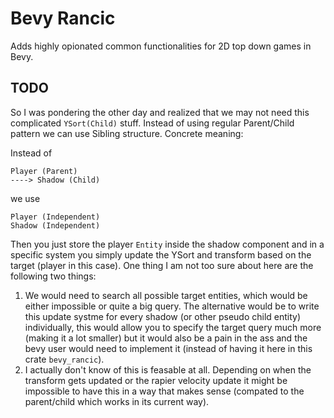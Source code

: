 # Bevy Rancic

Adds highly opionated common functionalities for 2D top down games in Bevy.

## TODO

So I was pondering the other day and realized that we may not need this complicated `YSort(Child)` stuff. Instead of using regular Parent/Child pattern we can use Sibling structure. Concrete meaning:

Instead of

```
Player (Parent)
----> Shadow (Child)
```

we use

```
Player (Independent)
Shadow (Independent)
```

Then you just store the player `Entity` inside the shadow component and in a specific system you simply update the YSort and transform based on the target (player in this case). One thing I am not too sure about here are the following two things:

1. We would need to search all possible target entities, which would be either impossible or quite a big query. The alternative would be to write this update systme for every shadow (or other pseudo child entity) individually, this would allow you to specify the target query much more (making it a lot smaller) but it would also be a pain in the ass and the bevy user would need to implement it (instead of having it here in this crate `bevy_rancic`).
1. I actually don't know of this is feasable at all. Depending on when the transform gets updated or the rapier velocity update it might be impossible to have this in a way that makes sense (compated to the parent/child which works in its current way).
